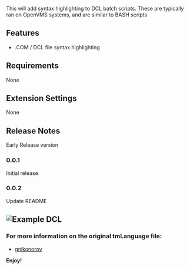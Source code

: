 
This will add syntax highlighting to DCL batch scripts. These are typically ran on OpenVMS systems, and are similar to BASH scripts

## Features

- .COM / DCL file syntax highlighting

## Requirements

None

## Extension Settings

None

## Release Notes

Early Release version

### 0.0.1

Initial release

### 0.0.2

Update README

![Example DCL](https://github.com/tomesparon/OpenVMS-DCL-VSCODE-Lang-Support/blob/master/images/code.png)
-----------------------------------------------------------------------------------------------------------

### For more information on the original tmLanguage file:

* [gnikonorov](https://github.com/gnikonorov/OpenVMS-DCL-Sublime-Lang-Support)

**Enjoy!**
